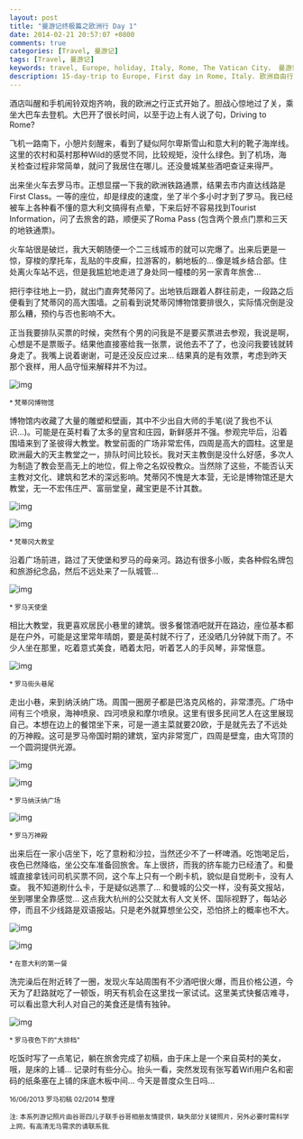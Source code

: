 ```yaml
---
layout: post
title: "曼游记终极篇之欧洲行 Day 1"
date: 2014-02-21 20:57:07 +0800
comments: true
categories: [Travel, 曼游记]
tags: [Travel, 曼游记]
keywords: travel, Europe, holiday, Italy, Rome, The Vatican City， 曼游记, 欧洲游, 意大利旅游, 自由行, 罗马, 梵蒂冈 
description: 15-day-trip to Europe, First day in Rome, Italy. 欧洲自由行第一站梵蒂冈/罗马.
---
```

酒店叫醒和手机闹铃双炮齐响，我的欧洲之行正式开始了。胆战心惊地过了关，乘坐大巴车去登机。大巴开了很长时间，以至于边上有人说了句，Driving to Rome? 

飞机一路南下，小憩片刻醒来，看到了疑似阿尔卑斯雪山和意大利的靴子海岸线。这里的农村和英村那种Wild的感觉不同，比较规矩，没什么绿色。到了机场，海关检查过程非常简单，就问了我居住在哪儿。还没曼城某些酒吧查证来得严。

出来坐火车去罗马市。正想显摆一下我的欧洲铁路通票，结果去市内直达线路是First Class。一等的座位，却是绿皮的速度，坐了半个多小时才到了罗马。我已经被车上各种看不懂的意大利文搞得有点晕，下来后好不容易找到Tourist Information，问了去旅舍的路，顺便买了Roma Pass (包含两个景点门票和三天的地铁通票)。 

<!-- more -->

火车站很是破烂，我大天朝随便一个二三线城市的就可以完爆了。出来后更是一惊，穿梭的摩托车，乱贴的牛皮癣，拉游客的，躺地板的… 像是城乡结合部。住处离火车站不远，但是我尴尬地走进了身处同一幢楼的另一家青年旅舍… 

把行李往地上一扔，就出门直奔梵蒂冈了。出地铁后跟着人群往前走，一段路之后便看到了梵蒂冈的高大围墙。之前看到说梵蒂冈博物馆要排很久，实际情况倒是没那么糟，预约与否也影响不大。

正当我要排队买票的时候，突然有个男的问我是不是要买票进去参观，我说是啊，心想是不是票贩子。结果他直接塞给我一张票，说他去不了了，也没问我要钱就转身走了。我嘴上说着谢谢，可是还没反应过来… 结果真的是有效票，考虑到昨天那个衰样，用人品守恒来解释并不为过。

![img][img1]

<sub>* 梵蒂冈博物馆 </sub>

博物馆内收藏了大量的雕塑和壁画，其中不少出自大师的手笔(说了我也不认识…)。可能是在英村看了太多的皇宫和庄园，新鲜感并不强。参观完毕后，沿着围墙来到了圣彼得大教堂。教堂前面的广场非常宏伟，四周是高大的圆柱。这里是欧洲最大的天主教堂之一，排队时间比较长。我对天主教倒是没什么好感，多次人为制造了教会至高无上的地位，假上帝之名奴役教众。当然除了这些，不能否认天主教对文化、建筑和艺术的深远影响。梵蒂冈不愧是大本营，无论是博物馆还是大教堂，无一不宏伟庄严、富丽堂皇，藏宝更是不计其数。

![img][img2]

![img][img3]

<sub>* 梵蒂冈大教堂 </sub>

沿着广场前进，路过了天使堡和罗马的母亲河。路边有很多小贩，卖各种假名牌包和旅游纪念品，然后不远处来了一队城管…

![img][img4]

<sub>* 罗马天使堡 </sub>

相比大教堂，我更喜欢居民小巷里的建筑。很多餐馆酒吧就开在路边，座位基本都是在户外，可能是这里常年晴朗，要是英村就不行了，还没晒几分钟就下雨了。不少人坐在那里，吃着意式美食，晒着太阳，听着艺人的手风琴，非常惬意。

![img][img5]

<sub>* 罗马街头巷尾 </sub>

走出小巷，来到纳沃纳广场。周围一圈房子都是巴洛克风格的，非常漂亮。广场中间有三个喷泉，海神喷泉、四河喷泉和摩尔喷泉。这里有很多民间艺人在这里展现自己。本想在边上的餐馆坐下来，可是一道主菜就要20欧，于是就先去了不远处的万神殿。这可是罗马帝国时期的建筑，室内非常宽广，四周是壁龛，由大穹顶的一个圆洞提供光源。

![img][img6]

![img][img7]

<sub>* 罗马纳沃纳广场 </sub>

![img][img8]

<sub>* 罗马万神殿 </sub>

出来后在一家小店坐下，吃了意粉和沙拉，当然还少不了一杯啤酒。吃饱喝足后，夜色已然降临，坐公交车准备回旅舍。车上很挤，而我的挤车能力已经渣了。和曼城直接拿钱问司机买票不同，这个车上只有一个刷卡机，貌似是自觉刷卡，没有人查。 我不知道刷什么卡，于是疑似逃票了… 和曼城的公交一样，没有英文报站，坐到哪里全靠感觉… 这点我大杭州的公交就太有人文关怀、国际视野了，每站必停，而且不少线路是双语报站。只是老外就算想坐公交，恐怕挤上的概率也不大。

![img][img9]

![img][img10]

<sub>* 在意大利的第一餐 </sub>

洗完澡后在附近转了一圈，发现火车站周围有不少酒吧很火爆，而且价格公道，今天为了赶路就吃了一顿饭，明天有机会在这里找一家试试。这里美式快餐店难寻，可以看出意大利人对自己的美食还是情有独钟。

![img][img11]

<sub>* 罗马夜色下的"大排档" </sub>

吃饭时写了一点笔记，躺在旅舍完成了初稿，由于床上是一个来自英村的美女，哦，是床的上铺… 记录时有些分心。抬头一看，突然发现有张写着Wifi用户名和密码的纸条塞在上铺的床底木板中间… 今天是普度众生日吗…

<sub>16/06/2013 罗马初稿 02/2014 整理 </sub>

<sub>注: 本系列游记照片由谷哥四儿子联手谷哥相册友情提供，缺失部分关键照片，另外必要时需科学上网，有高清无马需求的请联系我.</sub>

[img1]: https://lh3.googleusercontent.com/-q_RrFajkmPk/Uv9oXiXxA6I/AAAAAAAAAWw/vv90NLIC7N4/w300/h400
[img2]: https://lh6.googleusercontent.com/-u8MiE6DZ6Hk/Uv9oVm0ozSI/AAAAAAAAAWo/QqwVlfMQ2Yw/w400/h300
[img3]: https://lh4.googleusercontent.com/-0qiOPWDWZPI/Uv9oZj4Og_I/AAAAAAAAAW4/d11AF79uRHk/w300/h200
[img4]: https://lh5.googleusercontent.com/-fuj3VLfbBws/Uv9ojUWgpUI/AAAAAAAAAXE/_NT8tqT-Wvk/w400/h300
[img5]: https://lh6.googleusercontent.com/-VbZlc_Q7sqc/Uv9oj7crv_I/AAAAAAAAAXM/N8Aai1GbjVM/w300/h400
[img6]: https://lh5.googleusercontent.com/-YW9kdKHBjRw/Uv9okIKV7cI/AAAAAAAAAXQ/nNLrqHniD2o/w400/h300
[img7]: https://lh3.googleusercontent.com/-9cPDZimvnwA/Uv9o8mddCnI/AAAAAAAAAXo/jcpcahYC0aQ/w400/h300
[img8]: https://lh4.googleusercontent.com/-9W3r9kCbX9k/Uv9o4LLM64I/AAAAAAAAAXg/ZuvWDmNqeCM/w400/h300
[img9]: https://lh5.googleusercontent.com/-CXFq7nhNkIs/Uv9pBjYH64I/AAAAAAAAAX8/FKpSnhkG_qk/w300/h400
[img10]: https://lh4.googleusercontent.com/-VkTm9GbIAJQ/Uv9pBSA75YI/AAAAAAAAAX0/I2NwWRxCtS4/w300/h400
[img11]: https://lh6.googleusercontent.com/-T845u2BoCL8/Uv9pCND2iLI/AAAAAAAAAYA/BdKCiTnh574/w300/h400